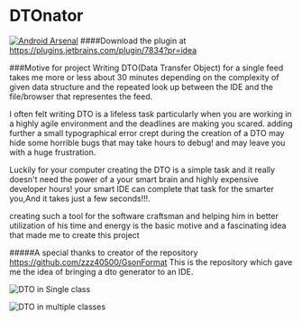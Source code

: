 # DTOnator
[![Android Arsenal](https://img.shields.io/badge/Android%20Arsenal-DTOnator-green.svg?style=flat)](https://android-arsenal.com/details/1/2289)
####Download the plugin at https://plugins.jetbrains.com/plugin/7834?pr=idea

###Motive for project
Writing  DTO(Data Transfer Object) for a single feed takes me more  or less about  30 minutes depending on  the complexity of given data structure  and the repeated look up  between the IDE and the file/browser that representes the feed.

I often felt writing DTO is  a lifeless task particularly when you are working in a highly agile environment and  the deadlines are making you scared. adding further a small typographical  error crept during the creation of a DTO may hide some horrible bugs that may take hours to debug! and may leave you with a huge frustration.

Luckily for your computer creating the DTO is a simple  task and it really  doesn't need the  power of a your smart brain and highly expensive developer hours! your smart IDE can complete that task for the smarter you,And it takes just a few seconds!!!.

creating such a tool for the software craftsman and helping him in better utilization of his time and energy is the basic motive and a fascinating idea that made me to create this project


#####A special thanks to creator of the repository https://github.com/zzz40500/GsonFormat
This is the repository which gave me the idea of bringing a dto generator to an IDE.

![DTO in Single class](https://github.com/nvinayshetty/DTOnator/blob/master/Screenshot/output.gif
 "DTOnator")
 
![DTO in multiple classes](https://github.com/nvinayshetty/DTOnator/blob/master/Screenshot/java.gif
 "DTOnator")

